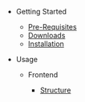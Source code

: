 - Getting Started

  - [Pre-Requisites](getting-started/pre-requisites.md)
  - [Downloads](getting-started/downloads.md)
  - [Installation](getting-started/installation.md)

- Usage

  - Frontend

    - [Structure](frontend/structure.md)
